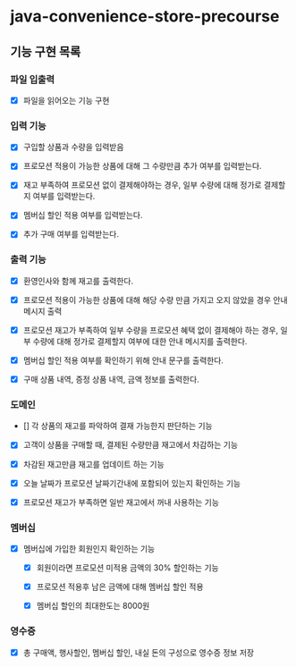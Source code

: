 # java-convenience-store-precourse


## 기능 구현 목록

### 파일 입출력
- [x] 파일을 읽어오는 기능 구현

### 입력 기능
- [x] 구입할 상품과 수량을 입력받음
- [x] 프로모션 적용이 가능한 상품에 대해 그 수량만큼 추가 여부를 입력받는다.
- [x] 재고 부족하여 프로모션 없이 결제해야하는 경우, 일부 수량에 대해 정가로 결제할지 여부를 입력받는다.
- [x] 멤버십 할인 적용 여부를 입력받는다.
- [x] 추가 구매 여부를 입력받는다.


### 출력 기능
- [x] 환영인사와 함께 재고를 출력한다.
- [x] 프로모션 적용이 가능한 상품에 대해 해당 수량 만큼 가지고 오지 않았을 경우 안내 메시지 출력
- [x] 프로모션 재고가 부족하여 일부 수량을 프로모션 혜택 없이 결제해야 하는 경우, 일부 수량에 대해 정가로 결제할지 여부에 대한 안내 메시지를 출력한다.
- [x] 멤버십 할인 적용 여부를 확인하기 위해 안내 문구를 출력한다.
- [x] 구매 상품 내역, 증정 상품 내역, 금액 정보를 출력한다.


### 도메인

- [] 각 상품의 재고를 파악하여 결재 가능한지 판단하는 기능 
- [x] 고객이 상품을 구매할 때, 결제된 수량만큼 재고에서 차감하는 기능
- [x] 차감된 재고만큼 재고를 업데이트 하는 기능

- [x] 오늘 날짜가 프로모션 날짜기간내에 포함되어 있는지 확인하는 기능
- [x] 프로모션 재고가 부족하면 일반 재고에서 꺼내 사용하는 기능


### 멤버십

- [x] 멤버십에 가입한 회원인지 확인하는 기능
  - [x] 회원이라면 프로모션 미적용 금액의 30% 할인하는 기능
  - [x] 프로모션 적용후 남은 금액에 대해 멤버십 할인 적용
  - [x] 멤버십 할인의 최대한도는 8000원


### 영수증
- [x] 총 구매액, 행사할인, 멤버십 할인, 내실 돈의 구성으로 영수증 정보 저장
